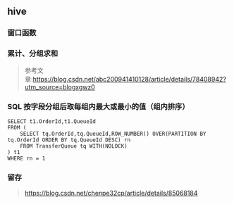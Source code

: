 ## hive

### 窗口函数
### 累计、分组求和
> 参考文章:https://blog.csdn.net/abc200941410128/article/details/78408942?utm_source=blogxgwz0

### SQL 按字段分组后取每组内最大或最小的值（组内排序）
```
SELECT t1.OrderId,t1.QueueId 
FROM (
    SELECT tq.OrderId,tq.QueueId,ROW_NUMBER() OVER(PARTITION BY tq.OrderId ORDER BY tq.QueueId DESC) rn
    FROM TransferQueue tq WITH(NOLOCK)
) t1
WHERE rn = 1    
```

### 留存
> https://blog.csdn.net/chenpe32cp/article/details/85068184